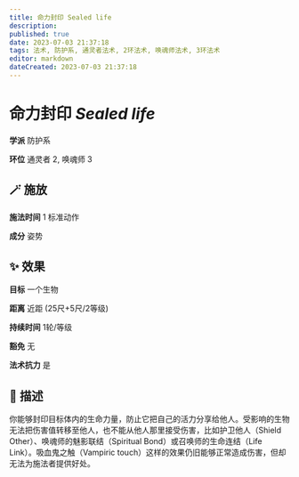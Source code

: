 ```yaml
---
title: 命力封印 Sealed life
description: 
published: true
date: 2023-07-03 21:37:18
tags: 法术, 防护系, 通灵者法术, 2环法术, 唤魂师法术, 3环法术
editor: markdown
dateCreated: 2023-07-03 21:37:18
---
```


# **命力封印** *Sealed life*

**学派** 防护系 

**环位** 通灵者 2, 唤魂师 3

## 🪄 施放

**施法时间** 1 标准动作

**成分** 姿势

## ✨ 效果 

**目标** 一个生物 

**距离** 近距 (25尺+5尺/2等级)  

**持续时间** 1轮/等级 

**豁免** 无

**法术抗力** 是

## 📖 描述

你能够封印目标体内的生命力量，防止它把自己的活力分享给他人。受影响的生物无法把伤害值转移至他人，也不能从他人那里接受伤害，比如护卫他人（Shield Other）、唤魂师的魅影联结（Spiritual Bond）或召唤师的生命连结（Life Link）。吸血鬼之触（Vampiric touch）这样的效果仍旧能够正常造成伤害，但却无法为施法者提供好处。
    
